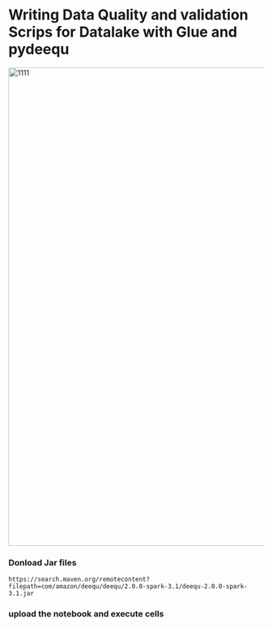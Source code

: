 # Writing  Data Quality and validation Scrips for Datalake with Glue and pydeequ

<img width="945" alt="1111" src="https://user-images.githubusercontent.com/39345855/214179883-e480ad85-659b-4ebb-913c-0b09880fbdf3.PNG">


### Donload Jar files 
```
https://search.maven.org/remotecontent?filepath=com/amazon/deequ/deequ/2.0.0-spark-3.1/deequ-2.0.0-spark-3.1.jar
```

### upload the notebook and execute cells 
